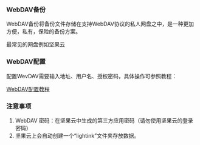### WebDAV备份

WebDAV备份将备份文件存储在支持WebDAV协议的私人网盘之中，是一种更加方便，私有，保险的备份方案。

最常见的网盘例如坚果云

### WebDAV配置

配置WevDAV需要输入地址、用户名、授权密码，具体操作可参照教程：

[WebDAV配置教程](https://help.jianguoyun.com/?p=2064)


### 注意事项

1. WebDAV 密码：在坚果云中生成的第三方应用密码（请勿使用坚果云的登录密码）
2. 坚果云上会自动创建一个“lightink”文件夹存放数据。
